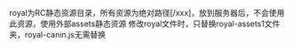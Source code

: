 royal为RC静态资源目录，所有资源为绝对路径[/xxx]，放到服务器后，不会使用此资源，使用外部assets静态资源
修改royal文件时，只替换royal-assets1文件夹，royal-canin.js无需替换